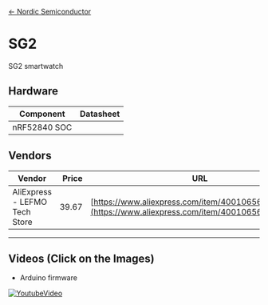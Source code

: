 [<- Nordic Semiconductor](.)

# SG2
SG2 smartwatch

## Hardware

| Component | Datasheet |
|-|-|
| nRF52840 SOC |  |

## Vendors

| Vendor | Price | URL |
|-|-:|-|
| AliExpress - LEFMO Tech Store | 39.67 | [https://www.aliexpress.com/item/4001065679720.html](https://www.aliexpress.com/item/4001065679720.html) |


___
## Videos (Click on the Images)

- Arduino firmware

[![YoutubeVideo](https://img.youtube.com/vi/J9l99v5dr5I/0.jpg)](https://www.youtube.com/watch?v=J9l99v5dr5I)
